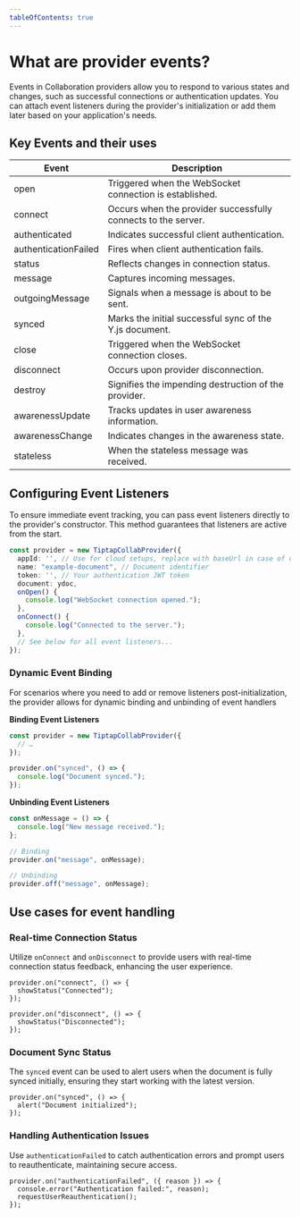 ```yaml
---
tableOfContents: true
---
```



# What are provider events?

Events in Collaboration providers allow you to respond to various states and changes, such as successful connections or authentication updates. You can attach event listeners during the provider's initialization or add them later based on your application's needs.

## Key Events and their uses

| Event | Description |
| --- | --- |
| open | Triggered when the WebSocket connection is established. |
| connect | Occurs when the provider successfully connects to the server. |
| authenticated | Indicates successful client authentication. |
| authenticationFailed | Fires when client authentication fails. |
| status | Reflects changes in connection status. |
| message | Captures incoming messages. |
| outgoingMessage | Signals when a message is about to be sent. |
| synced | Marks the initial successful sync of the Y.js document. |
| close | Triggered when the WebSocket connection closes. |
| disconnect | Occurs upon provider disconnection. |
| destroy | Signifies the impending destruction of the provider. |
| awarenessUpdate | Tracks updates in user awareness information. |
| awarenessChange | Indicates changes in the awareness state. |
| stateless | When the stateless message was received. |

## Configuring Event Listeners

To ensure immediate event tracking, you can pass event listeners directly to the provider's constructor. This method guarantees that listeners are active from the start.

```typescript
const provider = new TiptapCollabProvider({
  appId: '', // Use for cloud setups, replace with baseUrl in case of on-prem
  name: "example-document", // Document identifier
  token: '', // Your authentication JWT token
  document: ydoc,
  onOpen() {
    console.log("WebSocket connection opened.");
  },
  onConnect() {
    console.log("Connected to the server.");
  },
  // See below for all event listeners...
});

```

### Dynamic Event Binding

For scenarios where you need to add or remove listeners post-initialization, the provider allows for dynamic binding and unbinding of event handlers

**Binding Event Listeners**

```typescript
const provider = new TiptapCollabProvider({
  // …
});

provider.on("synced", () => {
  console.log("Document synced.");
});
```

**Unbinding Event Listeners**

```typescript
const onMessage = () => {
  console.log("New message received.");
};

// Binding
provider.on("message", onMessage);

// Unbinding
provider.off("message", onMessage);
```

## Use cases for event handling

### Real-time Connection Status

Utilize `onConnect` and `onDisconnect` to provide users with real-time connection status feedback, enhancing the user experience.

```tsx
provider.on("connect", () => {
  showStatus("Connected");
});

provider.on("disconnect", () => {
  showStatus("Disconnected");
});
```

### Document Sync Status

The `synced` event can be used to alert users when the document is fully synced initially, ensuring they start working with the latest version.

```tsx
provider.on("synced", () => {
  alert("Document initialized");
});
```

### Handling Authentication Issues

Use `authenticationFailed` to catch authentication errors and prompt users to reauthenticate, maintaining secure access.

```tsx
provider.on("authenticationFailed", ({ reason }) => {
  console.error("Authentication failed:", reason);
  requestUserReauthentication();
});
```
